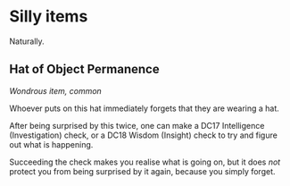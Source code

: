 # Silly items
Naturally.

## Hat of Object Permanence
*Wondrous item, common*

Whoever puts on this hat immediately forgets that they are wearing a hat.

After being surprised by this twice, one can make a DC17 Intelligence
(Investigation) check, or a DC18 Wisdom (Insight) check to try and figure
out what is happening.

Succeeding the check makes you realise what is going on, but it does *not*
protect you from being surprised by it again, because you simply forget.
